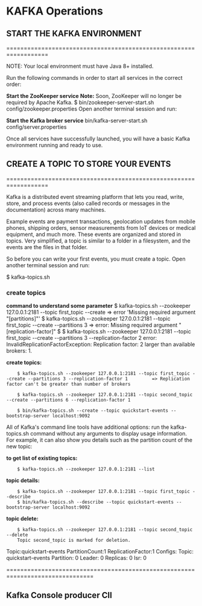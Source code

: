 # KAFKA Operations

## START THE KAFKA ENVIRONMENT
==================================================================

NOTE: Your local environment must have Java 8+ installed.

Run the following commands in order to start all services in the correct order:

**Start the ZooKeeper service**
**Note:** Soon, ZooKeeper will no longer be required by Apache Kafka.
		$ bin/zookeeper-server-start.sh config/zookeeper.properties
Open another terminal session and run:

**Start the Kafka broker service**
		bin/kafka-server-start.sh config/server.properties

Once all services have successfully launched, you will have a basic Kafka environment running and ready to use.

## CREATE A TOPIC TO STORE YOUR EVENTS
==================================================================

Kafka is a distributed event streaming platform that lets you read, write, store, and process events (also called records or messages in the documentation) across many machines.

Example events are payment transactions, geolocation updates from mobile phones, shipping orders, sensor measurements from IoT devices or medical equipment, and much more. These events are organized and stored in topics. Very simplified, a topic is similar to a folder in a filesystem, and the events are the files in that folder.

So before you can write your first events, you must create a topic. Open another terminal session and run:

$ kafka-topics.sh

### create topics

**command to understand some parameter**
		$ kafka-topics.sh --zookeeper 127.0.0.1:2181 --topic first_topic --create		=> error 'Missing required argument "[partitions]"'
		$ kafka-topics.sh --zookeeper 127.0.0.1:2181 --topic first_topic --create --partitions 3		=> error:  Missing required argument "[replication-factor]"
		$ $ kafka-topics.sh --zookeeper 127.0.0.1:2181 --topic first_topic --create --partitions 3 --replication-factor 2		error: InvalidReplicationFactorException: Replication factor: 2 larger than available brokers: 1. 

**create topics:**
		
		$ kafka-topics.sh --zookeeper 127.0.0.1:2181 --topic first_topic --create --partitions 3 --replication-factor 1			=> Replication factor can't be greater than number of brokers

		$ kafka-topics.sh --zookeeper 127.0.0.1:2181 --topic second_topic --create --partitions 6 --replication-factor 1
		
		$ bin/kafka-topics.sh --create --topic quickstart-events --bootstrap-server localhost:9092

All of Kafka's command line tools have additional options: run the kafka-topics.sh command without any arguments to display usage information. For example, it can also show you details such as the partition count of the new topic:

**to get list of existing topics:**
		
		$ kafka-topics.sh --zookeeper 127.0.0.1:2181 --list

**topic details:**
		
		$ kafka-topics.sh --zookeeper 127.0.0.1:2181 --topic first_topic --describe
		$ bin/kafka-topics.sh --describe --topic quickstart-events --bootstrap-server localhost:9092


**topic delete:**
		
		$ kafka-topics.sh --zookeeper 127.0.0.1:2181 --topic second_topic --delete
		Topic second_topic is marked for deletion.
		

Topic:quickstart-events  PartitionCount:1    ReplicationFactor:1 Configs:
Topic: quickstart-events Partition: 0    Leader: 0   Replicas: 0 Isr: 0

		
===============================================================================

## Kafka Console producer ClI	
